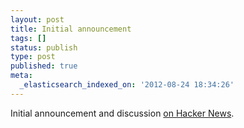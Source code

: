 ```yaml
---
layout: post
title: Initial announcement
tags: []
status: publish
type: post
published: true
meta:
  _elasticsearch_indexed_on: '2012-08-24 18:34:26'
---
```

Initial announcement and discussion [on Hacker News](http://news.ycombinator.com/item?id=4428278).